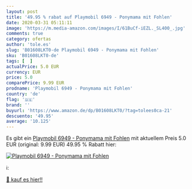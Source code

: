 ```yaml
---
layout: post
title: '49.95 % rabat auf Playmobil 6949 - Ponymama mit Fohlen'
date: 2020-03-31 05:11:11
image: 'https://m.media-amazon.com/images/I/61BuCf-iEZL._SL400_.jpg'
comments: true
category: ofertas
author: 'tole.es'
slug: 'B01608LKT0-de Playmobil 6949 - Ponymama mit Fohlen'
sku: 'B01608LKT0-de'
tags: [  ]
actualPrice: 5.0 EUR
currency: EUR
price: 5.0
comparePrice: 9.99 EUR
prodname: 'Playmobil 6949 - Ponymama mit Fohlen'
country: 'de'
flag: '🇩🇪'
brand: ''
buyurl: 'https://www.amazon.de/dp/B01608LKT0/?tag=tolees0ca-21'
descuento: '49.95'
average: '10.125'
---
```


Es gibt ein [Playmobil 6949 - Ponymama mit Fohlen](https://www.amazon.de/dp/B01608LKT0/?tag=tolees0ca-21) mit aktuellem Preis 5.0 EUR (original: 9.99 EUR) 49.95 % Rabatt hier:

[![Playmobil 6949 - Ponymama mit Fohlen](https://m.media-amazon.com/images/I/61BuCf-iEZL._SL400_.jpg)](https://www.amazon.de/dp/B01608LKT0/?tag=tolees0ca-21)

ℹ️:


[🛒 kauf es hier!!](https://www.amazon.de/dp/B01608LKT0/?tag=tolees0ca-21)
